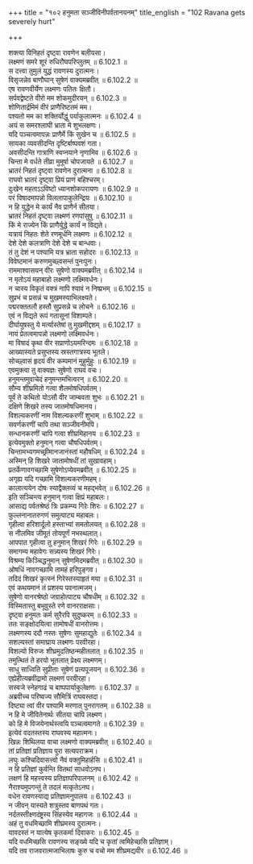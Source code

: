+++
title = "१०२ हनुमता सञ्जीविनीपर्वतानयनम्"
title_english = "102 Ravana gets severely hurt"

+++

शक्त्या विनिहतं दृष्ट्वा रावणेन बलीयसा।  
लक्ष्मणं समरे शूरं रुधिरौघपरिप्लुतम् ॥ 6.102.1 ॥   
स दत्त्वा तुमुलं युद्धं रावणस्य दुरात्मनः।  
विसृजन्नेव बाणौघान् सुषेणं वाक्यमब्रवीत् ॥ 6.102.2 ॥   
एष रावणवीर्येण लक्ष्मणः पतितः क्षितौ।  
सर्पवद्वेष्टते वीरो मम शोकमुदीरयन् ॥ 6.102.3 ॥   
शोणितार्द्रमिमं वीरं प्राणैरिष्टतमं मम।  
पश्यतो मम का शक्तिर्योद्धुं पर्याकुलात्मनः ॥ 6.102.4 ॥   
अयं स समरश्लाघी भ्राता मे शुभलक्षणः।  
यदि पञ्चत्वमापन्नः प्राणैर्मे किं सुखेन च ॥ 6.102.5 ॥   
सायका व्यवसीदन्ति दृष्टिर्बाष्पवशं गता।  
अवसीदन्ति गात्राणि स्वप्नयाने नृणामिव ॥ 6.102.6 ॥   
चिन्ता मे वर्धते तीव्रा मुमूर्षा चोपजायते ॥ 6.102.7 ॥   
भ्रातरं निहतं दृष्ट्वा रावणेन दुरात्मना ॥ 6.102.8 ॥   
राघवो भ्रातरं दृष्ट्वा प्रियं प्राणं बहिश्चरम्।  
दुःखेन महताऽऽविष्टो ध्यानशोकपरायणः ॥ 6.102.9 ॥   
परं विषादमापन्नो विललापाकुलेन्द्रियः ॥ 6.102.10 ॥   
न हि युद्धेन मे कार्यं नैव प्राणैर्न सीतया।  
भ्रातरं निहतं दृष्ट्वा लक्ष्मणं रणपांसुषु ॥ 6.102.11 ॥   
किं मे राज्येन किं प्राणैर्युद्धे कार्यं न विद्यते।  
यत्रायं निहतः शेते रणमूर्धनि लक्ष्मणः ॥ 6.102.12 ॥   
देशे देशे कलत्राणि देशे देशे च बान्धवाः।  
तं तु देशं न पश्यामि यत्र भ्राता सहोदरः ॥ 6.102.13 ॥   
विवेष्टमानं करुणमुच्छ्वसन्तं पुनःपुनः।  
राममाश्वासयन् वीरः सुषेणो वाक्यमब्रवीत् ॥ 6.102.14 ॥   
न मृतोऽयं महाबाहो लक्ष्मणो लक्ष्मिवर्धनः।  
न चास्य विकृतं वक्त्रं नापि श्यावं न निष्प्रभम् ॥ 6.102.15 ॥   
सुप्रभं च प्रसन्नं च मुखमस्याभिलक्ष्यते।  
पद्मरक्ततलौ हस्तौ सुप्रसन्ने च लोचने ॥ 6.102.16 ॥   
एवं न विद्यते रूपं गतासूनां विशाम्पते।  
दीर्घायुषस्तु ये मर्त्यास्तेषां तु मुखमीद्दशम् ॥ 6.102.17 ॥   
नायं प्रेतत्वमापन्नो लक्ष्मणो लक्ष्मिवर्धनः।  
मा विषादं कृथा वीर सप्राणोऽयमरिन्दमः ॥ 6.102.18 ॥   
आख्यास्यते प्रसुप्तस्य स्रस्तगात्रस्य भूतले।  
सोच्छ्वासं हृदयं वीर कम्पमानं मुहुर्मुहुः ॥ 6.102.19 ॥   
एवमुक्त्वा तु वाक्यज्ञः सुषेणो राघवं वचः।  
हनुमन्तमुवाचेदं हनुमन्तमभित्वरन् ॥ 6.102.20 ॥   
सौम्य शीघ्रमितो गत्वा शैलमोषधिपर्वतम्।  
पूर्वं ते कथितो योऽसौ वीर जाम्बवता शुभः ॥ 6.102.21 ॥   
दक्षिणे शिखरे तस्य जातमोषधिमानय।  
विशल्यकरणीं नाम विशल्यकरणीं शुभाम् ॥ 6.102.22 ॥   
सवर्णकरणीं चापि तथा सञ्जीवनीमपि।  
सन्धानकरणीं चापि गत्वा शीघ्रमिहानय ॥ 6.102.23 ॥   
इत्येवमुक्तो हनुमान् गत्वा चौषधिपर्वतम्।  
चिन्तामभ्यगमच्छ्रीमानजानंस्तां महौषधिम् ॥ 6.102.24 ॥   
अस्मिन् हि शिखरे जातामोषधीं तां सुखावहाम्।  
प्रतर्केणावगच्छामि सुषेणोऽप्येवमब्रवीत् ॥ 6.102.25 ॥   
अगृह्य यदि गच्छामि विशल्यकरणीमहम्।  
कालात्ययेन दोषः स्याद्वैक्लव्यं च महद्भवेत् ॥ 6.102.26 ॥   
इति सञ्चिन्त्य हनुमान् गत्वा क्षिप्रं महाबलः।  
आसाद्य पर्वतश्रेष्ठं त्रिः प्रकम्प्य गिरेः शिरः ॥ 6.102.27 ॥   
फुल्लनानातरुगणं समुत्पाट्य महाबलः।  
गृहीत्वा हरिशार्दूलो हस्ताभ्यां समतोलयत् ॥ 6.102.28 ॥   
स नीलमिव जीमूतं तोयपूर्णं नभस्थलात्।  
आपपात गृहीत्वा तु हनुमान् शिखरं गिरेः ॥ 6.102.29 ॥   
समागम्य महावेगः सन्न्यस्य शिखरं गिरेः।  
विश्रम्य किञ्चिद्धनुमान् सुषेणमिदमब्रवीत् ॥ 6.102.30 ॥   
ओषधिं नावगच्छामि तामहं हरिपुङ्गव।  
तदिदं शिखरं कृत्स्नं गिरेस्तस्याहृतं मया ॥ 6.102.31 ॥   
एवं कथयमानं तं प्रशस्य पवनात्मजम्।  
सुषेणो वानरश्रेष्ठो जग्राहोत्पाट्य चौषधीम् ॥ 6.102.32 ॥   
विस्मितास्तु बभूवुस्ते रणे वानरराक्षसाः।  
दृष्ट्वा हनुमतः कर्म सुरैरपि सुदुष्करम् ॥ 6.102.33 ॥   
ततः सङ्क्षोदयित्वा तामोषधीं वानरोत्तमः।  
लक्ष्मणस्य ददौ नस्तः सुषेणः सुमहाद्युतेः ॥ 6.102.34 ॥   
सशल्यस्तां समाघ्राय लक्ष्मणः परवीरहा।  
विशल्यो विरुजः शीघ्रमुदतिष्ठन्महीतलात् ॥ 6.102.35 ॥   
तमुत्थितं ते हरयो भूतलात् प्रेक्ष्य लक्ष्मणम्।  
साधु साध्विति सुप्रीताः सुषेणं प्रत्यपूजयन् ॥ 6.102.36 ॥   
एह्येहीत्यब्रवीद्रामो लक्ष्मणं परवीरहा।  
सस्वजे स्नेहगाढं च बाष्पपार्याकुलेक्षणः ॥ 6.102.37 ॥   
अब्रवीच्च परिष्वज्य सौमित्रिं राघवस्तदा।  
दिष्ट्या त्वां वीर पश्यामि मरणात् पुनरागतम् ॥ 6.102.38 ॥   
न हि मे जीवितेनार्थः सीतया चापि लक्ष्मण।  
को हि मे विजयेनार्थस्त्वयि पञ्चत्वमागते ॥ 6.102.39 ॥   
इत्येवं वदतस्तस्य राघवस्य महात्मनः।  
खिन्नः शिथिलया वाचा लक्ष्मणो वाक्यमब्रवीत् ॥ 6.102.40 ॥   
तां प्रतिज्ञां प्रतिज्ञाय पुरा सत्यपराक्रम।  
लघुः कश्चिदिवासत्त्वो नैवं वक्तुमिहार्हसि ॥ 6.102.41 ॥   
न हि प्रतिज्ञां कुर्वन्ति वितथां साधवोऽनघ।  
लक्षणं हि महत्त्वस्य प्रतिज्ञापरिपालनम् ॥ 6.102.42 ॥   
नैराश्यमुपगन्तुं ते तदलं मत्कृतेऽनघ।  
वधेन रावणस्याद्य प्रतिज्ञामनुपालय ॥ 6.102.43 ॥   
न जीवन् यास्यते शत्रुस्तव बाणपथं गतः।  
नर्दतस्तीक्ष्णदंष्ट्रस्य सिंहस्येव महागजः ॥ 6.102.44 ॥   
अहं तु वधमिच्छामि शीघ्रमस्य दुरात्मनः।  
यावदस्तं न यात्येष कृतकर्मा दिवाकरः ॥ 6.102.45 ॥   
यदि वधमिच्छसि रावणस्य सङ्ख्ये यदि च कृतां त्वमिहेच्छसि प्रतिज्ञाम्।  
यदि तव राजवरात्मजाभिलाषः कुरु च वचो मम शीघ्रमद्यवीर ॥ 6.102.46 ॥   
